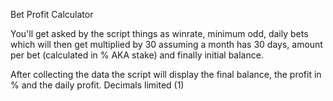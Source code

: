 Bet Profit Calculator

You'll get asked by the script things as winrate, minimum odd, daily bets which will then get multiplied by 30 assuming a month has 30 days, 
amount per bet (calculated in % AKA stake) and finally initial balance. 

After collecting the data the script will display the final balance, the profit in % and the daily profit. Decimals limited (1)

